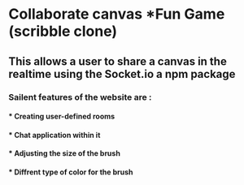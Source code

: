 # Collaborate canvas *Fun Game (scribble clone)
## This allows a user to share a canvas in the realtime using the Socket.io a npm package <br>
### Sailent features of the website are : <br>
#### * Creating user-defined rooms <br>
#### * Chat application within it <br>
#### * Adjusting the size of the brush <br>
#### * Diffrent type of color for the brush
